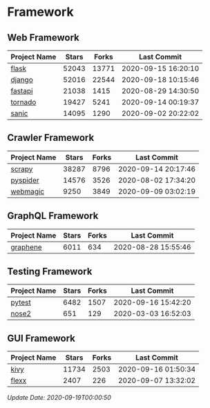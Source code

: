 # Framework

## Web Framework

| Project Name | Stars | Forks | Last Commit |
| ------------ | ----- | ----- | ----------- |
| [flask](https://github.com/pallets/flask) | 52043 | 13771 | 2020-09-15 16:20:10 |
| [django](https://github.com/django/django) | 52016 | 22544 | 2020-09-18 10:15:46 |
| [fastapi](https://github.com/tiangolo/fastapi) | 21038 | 1415 | 2020-08-29 14:30:50 |
| [tornado](https://github.com/tornadoweb/tornado) | 19427 | 5241 | 2020-09-14 00:19:37 |
| [sanic](https://github.com/huge-success/sanic) | 14095 | 1290 | 2020-09-02 20:22:02 |

## Crawler Framework

| Project Name | Stars | Forks | Last Commit |
| ------------ | ----- | ----- | ----------- |
| [scrapy](https://github.com/scrapy/scrapy) | 38287 | 8796 | 2020-09-14 20:17:46 |
| [pyspider](https://github.com/binux/pyspider) | 14576 | 3526 | 2020-08-02 17:34:20 |
| [webmagic](https://github.com/code4craft/webmagic) | 9250 | 3849 | 2020-09-09 03:02:19 |

## GraphQL Framework

| Project Name | Stars | Forks | Last Commit |
| ------------ | ----- | ----- | ----------- |
| [graphene](https://github.com/graphql-python/graphene) | 6011 | 634 | 2020-08-28 15:55:46 |

## Testing Framework

| Project Name | Stars | Forks | Last Commit |
| ------------ | ----- | ----- | ----------- |
| [pytest](https://github.com/pytest-dev/pytest) | 6482 | 1507 | 2020-09-16 15:42:20 |
| [nose2](https://github.com/nose-devs/nose2) | 651 | 129 | 2020-03-03 16:52:03 |

## GUI Framework

| Project Name | Stars | Forks | Last Commit |
| ------------ | ----- | ----- | ----------- |
| [kivy](https://github.com/kivy/kivy) | 11734 | 2503 | 2020-09-16 01:50:34 |
| [flexx](https://github.com/flexxui/flexx) | 2407 | 226 | 2020-09-07 13:32:02 |

*Update Date: 2020-09-19T00:00:50*